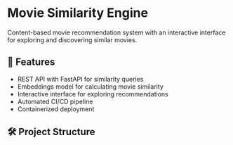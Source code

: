 # Movie Similarity Engine

Content-based movie recommendation system with an interactive interface for exploring and discovering similar movies.

## 🚀 Features

- REST API with FastAPI for similarity queries
- Embeddings model for calculating movie similarity
- Interactive interface for exploring recommendations 
- Automated CI/CD pipeline
- Containerized deployment

## 🛠️ Project Structure

